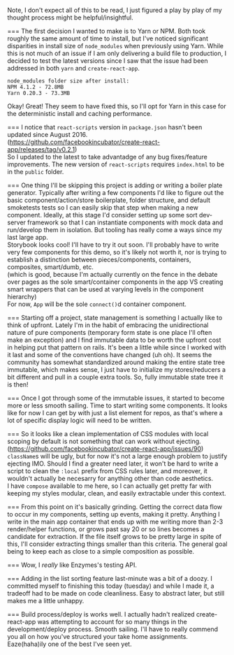 Note, I don't expect all of this to be read, I just figured a play by play of my thought process might be helpful/insightful.

===
The first decision I wanted to make is to Yarn or NPM.
Both took roughly the same amount of time to install, but I've noticed significant disparities in install size of `node_modules` when previously using Yarn. While this is not much of an issue if I am only delivering a build file to production, I decided to test the latest versions since I saw that the issue had been addressed in both `yarn` and `create-react-app`.
```
node_modules folder size after install:
NPM 4.1.2 - 72.8MB
Yarn 0.20.3 - 73.3MB
```
Okay! Great! They seem to have fixed this, so I'll opt for Yarn in this case for the deterministic install and caching performance.

===
I notice that `react-scripts` version in `package.json` hasn't been updated since August 2016.  
(https://github.com/facebookincubator/create-react-app/releases/tag/v0.2.1)  
So I updated to the latest to take advantadge of any bug fixes/feature improvements.
The new version of `react-scripts` requires `index.html` to be in the `public` folder.

===
One thing I'll be skipping this project is adding or writing a boiler plate generator. Typically after writing a few components I'd like to figure out the basic component/action/store boilerplate, folder structure, and default smoketests tests so I can easily skip that step when making a new component.
Ideally, at this stage I'd consider setting up some sort dev-server framework so that I can instantiate components with mock data and run/develop them in isolation. But tooling has really come a ways since my last large app.  
Storybook looks cool! I'll have to try it out soon.
I'll probably have to write very few components for this demo, so it's likely not worth it, nor is trying to establish a distinction between pieces/components, containers, composites, smart/dumb, etc.  
(which is good, because I'm actually currently on the fence in the debate over pages as the sole smart/container components in the app VS creating smart wrappers that can be used at varying levels in the component hierarchy)  
For now, `App` will be the sole `connect()`d container component.

===
Starting off a project, state management is something I actually like to think of upfront. Lately I'm in the habit of embracing the unidirectional nature of pure components (temporary form state is one place I'll often make an exception) and I find immutable data to be worth the upfront cost in helping put that pattern on rails. It's been a little while since I worked with it last and some of the conventions have changed (uh oh). It seems the community has somewhat standardized around making the entire state tree immutable, which makes sense, I just have to initialize my stores/reducers a bit different and pull in a couple extra tools.
So, fully immutable state tree it is then!

===
Once I got through some of the immutable issues, it started to become more or less smooth sailing. Time to start writing some components.
It looks like for now I can get by with just a list element for repos, as that's where a lot of specific display logic will need to be written.

===
So it looks like a clean implementation of CSS modules with local scoping by default is not something that can work without ejecting.  
(https://github.com/facebookincubator/create-react-app/issues/90)  
`className`s will be ugly, but for now it's not a large enough problem to justify ejecting IMO. Should I find a greater need later, it won't be hard to write a script to clean the `:local` prefix from CSS rules later, and moreover, it wouldn't actually be necesarry for anything other than code aesthetics.  
I have `compose` available to me here, so I can actually get pretty far with keeping my styles modular, clean, and easily extractable under this context.

===
From this point on it's basically grinding. Getting the correct data flow to occur in my components, setting up events, making it pretty. Anything I write in the main app container that ends up with me writing more than 2-3 render/helper functions, or grows past say 20 or so lines becomes a candidate for extraction. If the file itself grows to be pretty large in spite of this, I'll  consider extracting things smaller than this criteria. The general goal being to keep each as close to a simple composition as possible.  

===
Wow, I *really* like Enzymes's testing API.  

===
Adding in the list sorting feature last-minute was a bit of a doozy. I committed myself to finishing this today (tuesday) and while I made it, a tradeoff had to be made on code cleanliness. Easy to abstract later, but still makes me a little unhappy.

===
Build process/deploy is works well. I actually hadn't realized create-react-app was attempting to account for so many things in the development/deploy process.  Smooth sailing. I'll have to really commend you all on how you've structured your take home assignments. Eaze(haha)ily one of the best I've seen yet.

